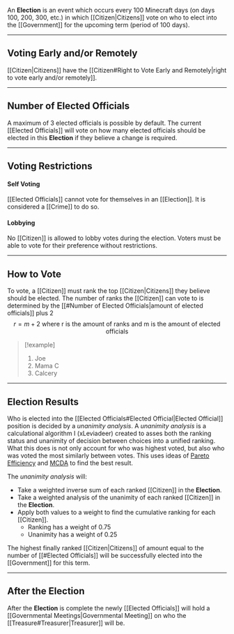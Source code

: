 An **Election** is an event which occurs every 100 Minecraft days (on days 100, 200, 300, etc.) in which [[Citizen|Citizens]] vote on who to elect into the [[Government]] for the upcoming term (period of 100 days).

---
## Voting Early and/or Remotely
[[Citizen|Citizens]] have the [[Citizen#Right to Vote Early and Remotely|right to vote early and/or remotely]].

---
## Number of Elected Officials
A maximum of 3 elected officials is possible by default. The current [[Elected Officials]] will vote on how many elected officials should be elected in this **Election** if they believe a change is required.

---
## Voting Restrictions
#### Self Voting
[[Elected Officials]] cannot vote for themselves in an [[Election]]. It is considered a [[Crime]] to do so.
#### Lobbying
No [[Citizen]] is allowed to lobby votes during the election. Voters must be able to vote for their preference without restrictions.

---
## How to Vote
To vote, a [[Citizen]] must rank the top [[Citizen|Citizens]] they believe should be elected. The number of ranks the [[Citizen]] can vote to is determined by the [[#Number of Elected Officials|amount of elected officials]] plus 2
$$ r = m + 2 \text{ where r is the amount of ranks and m is the amount of elected officials} $$
> [!example]
> 1. Joe
> 2. Mama C
> 3. Calcery

---
## Election Results
Who is elected into the [[Elected Officials#Elected Official|Elected Official]] position is decided by a *unanimity analysis*. 
A *unanimity analysis* is a calculational algorithm I (xLeviadeer) created to asses both the ranking status and unanimity of decision between choices into a unified ranking. What this does is not only account for who was highest voted, but also who was voted the most similarly between votes. This uses ideas of [Pareto Efficiency](https://en.wikipedia.org/wiki/Pareto_efficiency) and [MCDA](https://en.wikipedia.org/wiki/Multiple-criteria_decision_analysis) to find the best result.

The *unanimity analysis* will:
- Take a weighted inverse sum of each ranked [[Citizen]] in the **Election**.
- Take a weighted analysis of the unanimity of each ranked [[Citizen]] in the **Election**.
- Apply both values to a weight to find the cumulative ranking for each [[Citizen]].
	- Ranking has a weight of 0.75
	- Unanimity has a weight of 0.25

The highest finally ranked [[Citizen|Citizens]] of amount equal to the number of [[#Elected Officials]] will be successfully elected into the [[Government]] for this term.

---
## After the Election
After the **Election** is complete the newly [[Elected Officials]] will hold a [[Governmental Meetings|Governmental Meeting]] on who the [[Treasure#Treasurer|Treasurer]] will be.